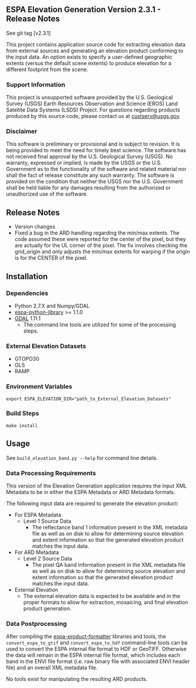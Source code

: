 ## ESPA Elevation Generation Version 2.3.1 - Release Notes

See git tag [v2.3.1]

This project contains application source code for extracting elevation data from external sources and generating an elevation product conforming to the input data. An option exists to specify a user-defined geographic extents (versus the default scene extents) to produce elevation for a different footprint from the scene.

### Support Information
This project is unsupported software provided by the U.S. Geological Survey (USGS) Earth Resources Observation and Science (EROS) Land Satellite Data Systems (LSDS) Project. For questions regarding products produced by this source code, please contact us at custserv@usgs.gov.

### Disclaimer
This software is preliminary or provisional and is subject to revision. It is being provided to meet the need for timely best science. The software has not received final approval by the U.S. Geological Survey (USGS). No warranty, expressed or implied, is made by the USGS or the U.S. Government as to the functionality of the software and related material nor shall the fact of release constitute any such warranty. The software is provided on the condition that neither the USGS nor the U.S. Government shall be held liable for any damages resulting from the authorized or unauthorized use of the software.

## Release Notes
* Version changes
* Fixed a bug in the ARD handling regarding the min/max extents.  The code
  assumed these were reported for the center of the pixel, but they are
  actually for the UL corner of the pixel.  The fix involves checking the
  grid_origin and only adjusts the min/max extents for warping if the origin
  is for the CENTER of the pixel.

## Installation

### Dependencies
* Python 2.7.X and Numpy/GDAL
* [espa-python-library](https://github.com/USGS-EROS/espa-python-library) >= 1.1.0
* [GDAL](http://www.gdal.org/) 1.11.1
  - The command line tools are utilized for some of the processing steps.

### External Elevation Datasets
* GTOPO30
* GLS
* RAMP

### Environment Variables
```
export ESPA_ELEVATION_DIR="path_to_External_Elevation_Datasets"
```

### Build Steps
```
make install
```

## Usage
See `build_elevation_band.py --help` for command line details.

### Data Processing Requirements
This version of the Elevation Generation application requires the input XML Metadata to be in either the ESPA Metadata or ARD Metadata formats.

The following input data are required to generate the elevation product:
- For ESPA Metadata
  - Level 1 Source Data
    - The reflectance band 1 information present in the XML metadata file as well as on disk to allow for determining source elevation and extent information so that the generated elevation product matches the input data.
- For ARD Metadata
  - Level 2 Source Data
    - The pixel QA band information present in the XML metadata file as well as on disk to allow for determining source elevation and extent information so that the generated elevation product matches the input data.
- External Elevation
  - The external elevation data is expected to be available and in the proper formats to allow for extraction, mosaicing, and final elevation product generation.

### Data Postprocessing
After compiling the [espa-product-formatter](https://github.com/USGS-EROS/espa-product-formatter) libraries and tools, the `convert_espa_to_gtif` and `convert_espa_to_hdf` command-line tools can be used to convert the ESPA internal file format to HDF or GeoTIFF.  Otherwise the data will remain in the ESPA internal file format, which includes each band in the ENVI file format (i.e. raw binary file with associated ENVI header file) and an overall XML metadata file.

No tools exist for manipulating the resulting ARD products.
